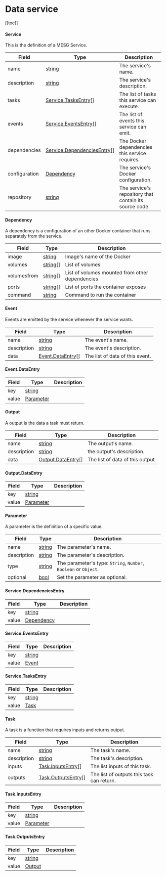 



# Data service
<!--
DO NOT EDIT
This file is generated using the ./scripts/build-proto.sh scripts
Please update the github.com/mesg-foundation/core/service/service.proto file
-->



[[toc]]
















#### Service
This is the definition of a MESG Service.


| Field | Type | Description |
| ----- | ---- | ----------- |
| name | [string](#string) | The service's name. |
| description | [string](#string) | The service's description. |
| tasks | [Service.TasksEntry](#service.Service.TasksEntry)[] | The list of tasks this service can execute. |
| events | [Service.EventsEntry](#service.Service.EventsEntry)[] | The list of events this service can emit. |
| dependencies | [Service.DependenciesEntry](#service.Service.DependenciesEntry)[] | The Docker dependencies this service requires. |
| configuration | [Dependency](#service.Dependency) | The service's Docker configuration. |
| repository | [string](#string) | The service's repository that contain its source code. |





















#### Dependency
A dependency is a configuration of an other Docker container that runs separately from the service.


| Field | Type | Description |
| ----- | ---- | ----------- |
| image | [string](#string) | Image's name of the Docker |
| volumes | [string](#string)[] | List of volumes |
| volumesfrom | [string](#string)[] | List of volumes mounted from other dependencies |
| ports | [string](#string)[] | List of ports the container exposes |
| command | [string](#string) | Command to run the container |







#### Event
Events are emitted by the service whenever the service wants.


| Field | Type | Description |
| ----- | ---- | ----------- |
| name | [string](#string) | The event's name. |
| description | [string](#string) | The event's description. |
| data | [Event.DataEntry](#service.Event.DataEntry)[] | The list of data of this event. |







#### Event.DataEntry



| Field | Type | Description |
| ----- | ---- | ----------- |
| key | [string](#string) |  |
| value | [Parameter](#service.Parameter) |  |







#### Output
A output is the data a task must return.


| Field | Type | Description |
| ----- | ---- | ----------- |
| name | [string](#string) | The output's name. |
| description | [string](#string) | the output's description. |
| data | [Output.DataEntry](#service.Output.DataEntry)[] | The list of data of this output. |







#### Output.DataEntry



| Field | Type | Description |
| ----- | ---- | ----------- |
| key | [string](#string) |  |
| value | [Parameter](#service.Parameter) |  |







#### Parameter
A parameter is the definition of a specific value.


| Field | Type | Description |
| ----- | ---- | ----------- |
| name | [string](#string) | The parameter's name. |
| description | [string](#string) | The parameter's description. |
| type | [string](#string) | The parameter's type: `String`, `Number`, `Boolean` or `Object`. |
| optional | [bool](#bool) | Set the parameter as optional. |









#### Service.DependenciesEntry



| Field | Type | Description |
| ----- | ---- | ----------- |
| key | [string](#string) |  |
| value | [Dependency](#service.Dependency) |  |







#### Service.EventsEntry



| Field | Type | Description |
| ----- | ---- | ----------- |
| key | [string](#string) |  |
| value | [Event](#service.Event) |  |







#### Service.TasksEntry



| Field | Type | Description |
| ----- | ---- | ----------- |
| key | [string](#string) |  |
| value | [Task](#service.Task) |  |







#### Task
A task is a function that requires inputs and returns output.


| Field | Type | Description |
| ----- | ---- | ----------- |
| name | [string](#string) | The task's name. |
| description | [string](#string) | The task's description. |
| inputs | [Task.InputsEntry](#service.Task.InputsEntry)[] | The list inputs of this task. |
| outputs | [Task.OutputsEntry](#service.Task.OutputsEntry)[] | The list of outputs this task can return. |







#### Task.InputsEntry



| Field | Type | Description |
| ----- | ---- | ----------- |
| key | [string](#string) |  |
| value | [Parameter](#service.Parameter) |  |







#### Task.OutputsEntry



| Field | Type | Description |
| ----- | ---- | ----------- |
| key | [string](#string) |  |
| value | [Output](#service.Output) |  |






